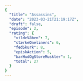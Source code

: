 ```yaml
---
{
  "title": "Assassins",
  "date": "2023-03-21T21:19:17Z",
  "draft": false,
  "episode": 2,
  "rating": {
    "vildeVåben": 7,
    "stærkeOneliners": 6,
    "fedSkurk": 8,
    "episkAction": 5,
    "barHudOgStoreMuskler": 1,
    "total": 27
  }
}
---
```


